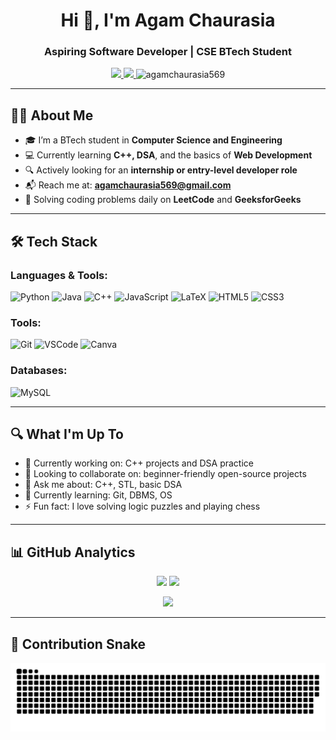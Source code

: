 <h1 align="center">Hi 👋, I'm Agam Chaurasia</h1>
<h3 align="center">Aspiring Software Developer | CSE BTech Student</h3>

<p align="center">
  <a href="https://linkedin.com/in/agamchaurasia569" target="_blank">
    <img src="https://img.shields.io/badge/LinkedIn-0077B5?style=for-the-badge&logo=linkedin&logoColor=white"/>
  </a>
  <a href="mailto:agamchaurasia569@gmail.com" target="_blank">
    <img src="https://img.shields.io/badge/Gmail-D14836?style=for-the-badge&logo=gmail&logoColor=white"/>
  </a>
  <img src="https://komarev.com/ghpvc/?username=agamchaurasia569&label=Profile%20views&color=0e75b6&style=flat" alt="agamchaurasia569" />
</p>

---

## 👨‍💻 About Me

- 🎓 I’m a BTech student in **Computer Science and Engineering**
- 💻 Currently learning **C++, DSA**, and the basics of **Web Development**
- 🔍 Actively looking for an **internship or entry-level developer role**
- 📬 Reach me at: **agamchaurasia569@gmail.com**
- 🧠 Solving coding problems daily on **LeetCode** and **GeeksforGeeks**

---

## 🛠️ Tech Stack

### Languages & Tools:

![Python](https://img.shields.io/badge/Python-14354C?style=for-the-badge&logo=python&logoColor=white)
![Java](https://img.shields.io/badge/Java-ED8B00?style=for-the-badge&logo=java&logoColor=white)
![C++](https://img.shields.io/badge/C++-00599C?style=for-the-badge&logo=c%2B%2B&logoColor=white)
![JavaScript](https://img.shields.io/badge/JavaScript-F7DF1E?style=for-the-badge&logo=javascript&logoColor=black)
![LaTeX](https://img.shields.io/badge/LaTeX-008080?style=for-the-badge&logo=latex&logoColor=white)
![HTML5](https://img.shields.io/badge/HTML5-E34F26?style=for-the-badge&logo=html5&logoColor=white)
![CSS3](https://img.shields.io/badge/CSS3-1572B6?style=for-the-badge&logo=css3&logoColor=white)

### Tools:

![Git](https://img.shields.io/badge/Git-F05032?style=for-the-badge&logo=git&logoColor=white)
![VSCode](https://img.shields.io/badge/VSCode-007ACC?style=for-the-badge&logo=visual-studio-code&logoColor=white)
![Canva](https://img.shields.io/badge/Canva-00C4CC?style=for-the-badge&logo=canva&logoColor=white)

### Databases:

![MySQL](https://img.shields.io/badge/MySQL-4479A1?style=for-the-badge&logo=mysql&logoColor=white)

---

## 🔍 What I'm Up To

- 🔭 Currently working on: C++ projects and DSA practice
- 🤝 Looking to collaborate on: beginner-friendly open-source projects
- 💬 Ask me about: C++, STL, basic DSA
- 🌱 Currently learning: Git, DBMS, OS
- ⚡ Fun fact: I love solving logic puzzles and playing chess

---

## 📊 GitHub Analytics

<p align="center">
  <img width="48%" src="https://github-readme-stats.vercel.app/api?username=agamchaurasia569&show_icons=true&theme=tokyonight" />
  <img width="48%" src="https://github-readme-stats.vercel.app/api/top-langs/?username=agamchaurasia569&layout=compact&theme=tokyonight" />
</p>

<p align="center">
  <img src="https://streak-stats.demolab.com?user=agamchaurasia569&theme=tokyonight&hide_border=true" />
</p>

---

## 🐍 Contribution Snake
![snake gif](https://github.com/agamchaurasia569/agamchaurasia569/blob/output/github-snake-dark.svg)

